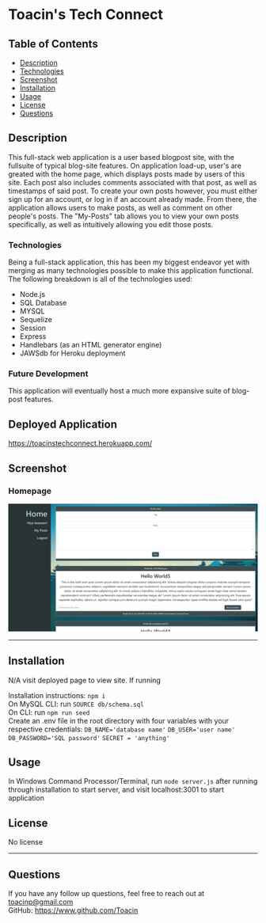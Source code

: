 # Toacin's Tech Connect  
  
## Table of Contents  
* [Description](##Description)  
* [Technologies](##Technologies)  
* [Screenshot](##Screenshot)  
* [Installation](##Installation)  
* [Usage](##Usage)  
* [License](##License)  
* [Questions](##Questions)  

## Description

This full-stack web application is a user based blogpost site, with the fullsuite of typical blog-site features. On application load-up, user's are greated with the home page, which displays posts made by users of this site. Each post also includes comments associated with that post, as well as timestamps of said post. To create your own posts however, you must either sign up for an account, or log in if an account already made. From there, the application allows users to make posts, as well as comment on other people's posts. The "My-Posts" tab allows you to view your own posts specifically, as well as intuitively allowing you edit those posts.

### Technologies

Being a full-stack application, this has been my biggest endeavor yet with merging as many technologies possible to make this application functional. The following breakdown is all of the technologies used:  
* Node.js
* SQL Database
* MYSQL
* Sequelize
* Session
* Express
* Handlebars (as an HTML generator engine)
* JAWSdb for Heroku deployment

### Future Development

This application will eventually host a much more expansive suite of blog-post features.

## Deployed Application

https://toacinstechconnect.herokuapp.com/

## Screenshot

### Homepage
![Homepage](./images/Homepage.JPG)

---

## Installation

N/A visit deployed page to view site.
If running

Installation instructions: `npm i`   
On MySQL CLI: run `SOURCE db/schema.sql`  
On CLI: run `npm run seed`  
Create an .env file in the root directory with four variables with your respective credentials: `DB_NAME='database name'` `DB_USER='user name'` `DB_PASSWORD='SQL password'` `SECRET = 'anything'`  


## Usage

In Windows Command Processor/Terminal, run `node server.js` after running through installation to start server, and visit localhost:3001 to start application


## License

No license

---

## Questions

If you have any follow up questions, feel free to reach out at toacinp@gmail.com  
GitHub: https://www.github.com/Toacin
